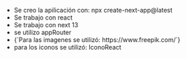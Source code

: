 <ul>
  <li>Se creo la apilicación con: npx create-next-app@latest</li>
  <li>Se trabajo con react</li>
  <li>Se trabajo con next 13</li>
  <li>se utilizo appRouter</li>
  <li>{`Para las imagenes se utilizó: https://www.freepik.com/`}</li>
  <li>para los iconos se utilizó: IconoReact</li>
</ul>




